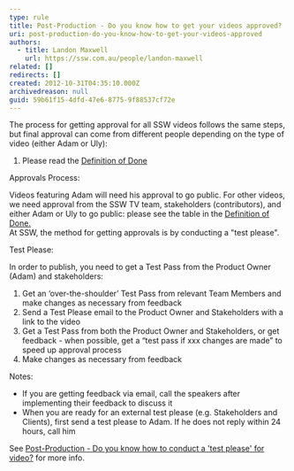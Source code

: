 ```yaml
---
type: rule
title: Post-Production - Do you know how to get your videos approved?
uri: post-production-do-you-know-how-to-get-your-videos-approved
authors:
  - title: Landon Maxwell
    url: https://ssw.com.au/people/landon-maxwell
related: []
redirects: []
created: 2012-10-31T04:35:10.000Z
archivedreason: null
guid: 59b61f15-4dfd-47e6-8775-9f88537cf72e
---
```


The process for getting approval for all SSW videos follows the same steps, but final approval can come from different people depending on the type of video (either Adam or Uly):
1. Please read the [Definition of Done](https://sswcom.sharepoint.com/:w:/s/SSWTV669/Ece7GINNLeJIj7KxY1hGGL8BPlUMUC3fG3RBYkKjteZN8A?e=nFEsLj)

<!--endintro-->

Approvals Process: 

Videos featuring Adam will need his approval to go public. For other videos, we need approval from the SSW TV team, stakeholders (contributors), and either Adam or Uly to go public: please see the table in the [Definition of Done.](https://sswcom.sharepoint.com/:w:/s/SSWTV669/Ece7GINNLeJIj7KxY1hGGL8BPlUMUC3fG3RBYkKjteZN8A?e=nFEsLj)   
At SSW, the method for getting approvals is by conducting a "test please".

Test Please:

In order to publish, you need to get a Test Pass from the Product Owner (Adam) and stakeholders: 

1. Get an ‘over-the-shoulder’ Test Pass from relevant Team Members and make changes as necessary from feedback
2. Send a Test Please email to the Product Owner and Stakeholders with a link to the video
3. Get a Test Pass from both the Product Owner and Stakeholders, or get feedback - when possible, get a “test pass if xxx changes are made” to speed up approval process
4. Make changes as necessary from feedback

Notes:  

- If you are getting feedback via email, call the speakers after implementing their feedback to discuss it
- When you are ready for an external test please (e.g. Stakeholders and Clients), first send a test please to Adam. If he does not reply within 24 hours, call him

See [Post-Production - Do you know how to conduct a 'test please' for video?](/test-please-for-video) for more info.
